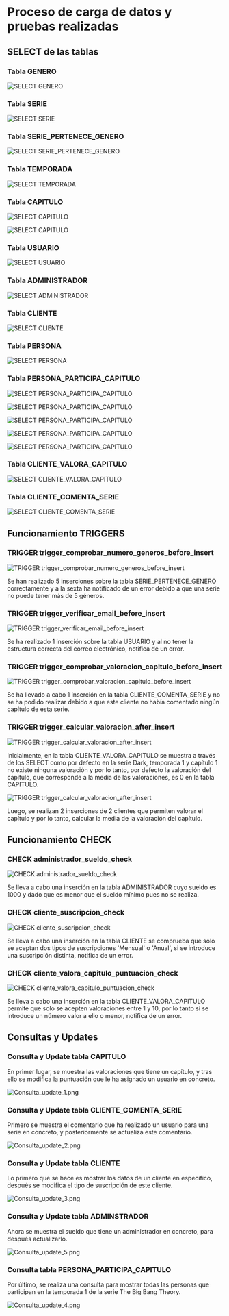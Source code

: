 # Proceso de carga de datos y pruebas realizadas

## SELECT de las tablas

### Tabla GENERO

![SELECT GENERO](Select-tablas/select_genero.png)

### Tabla SERIE

![SELECT SERIE](Select-tablas/select_serie.png)

### Tabla SERIE_PERTENECE_GENERO

![SELECT SERIE_PERTENECE_GENERO](Select-tablas/select_serie_pertenece_genero.png)

### Tabla TEMPORADA

![SELECT TEMPORADA](Select-tablas/select_temporada.png)

### Tabla CAPITULO

![SELECT CAPITULO](Select-tablas/select_capitulo.png)

![SELECT CAPITULO](Select-tablas/select_capitulo_2.png)

### Tabla USUARIO

![SELECT USUARIO](Select-tablas/select_usuario.png)

### Tabla ADMINISTRADOR

![SELECT ADMINISTRADOR](Select-tablas/select_administrador.png)

### Tabla CLIENTE

![SELECT CLIENTE](Select-tablas/select_cliente.png)

### Tabla PERSONA

![SELECT PERSONA](Select-tablas/select_persona.png)

### Tabla PERSONA_PARTICIPA_CAPITULO

![SELECT PERSONA_PARTICIPA_CAPITULO](Select-tablas/select_persona_participa_capitulo.png)

![SELECT PERSONA_PARTICIPA_CAPITULO](Select-tablas/select_persona_participa_capitulo_2.png)

![SELECT PERSONA_PARTICIPA_CAPITULO](Select-tablas/select_persona_participa_capitulo_3.png)

![SELECT PERSONA_PARTICIPA_CAPITULO](Select-tablas/select_persona_participa_capitulo_4.png)

![SELECT PERSONA_PARTICIPA_CAPITULO](Select-tablas/select_persona_participa_capitulo_5.png)

### Tabla CLIENTE_VALORA_CAPITULO

![SELECT CLIENTE_VALORA_CAPITULO](Select-tablas/select_cliente_valora_capitulo.png)

### Tabla CLIENTE_COMENTA_SERIE

![SELECT CLIENTE_COMENTA_SERIE](Select-tablas/select_cliente_comenta_serie.png)

## Funcionamiento TRIGGERS

### TRIGGER trigger_comprobar_numero_generos_before_insert

![TRIGGER trigger_comprobar_numero_generos_before_insert](Comprobacion-triggers/trigger_comprobar_numero_generos_before_insert.png)

Se han realizado 5 inserciones sobre la tabla SERIE_PERTENECE_GENERO correctamente y a la sexta ha notificado de un error debido a que una serie no puede tener más de 5 géneros.

### TRIGGER trigger_verificar_email_before_insert

![TRIGGER trigger_verificar_email_before_insert](Comprobacion-triggers/trigger_verificar_email_before_insert.png)

Se ha realizado 1 inserción sobre la tabla USUARIO y al no tener la estructura correcta del correo electrónico, notifica de un error.

### TRIGGER trigger_comprobar_valoracion_capitulo_before_insert

![TRIGGER trigger_comprobar_valoracion_capitulo_before_insert](Comprobacion-triggers/trigger_comprobar_valoracion_capitulo_before_insert.png)

Se ha llevado a cabo 1 inserción en la tabla CLIENTE_COMENTA_SERIE y no se ha podido realizar debido a que este cliente no había comentado ningún capítulo de esta serie.

### TRIGGER trigger_calcular_valoracion_after_insert

![TRIGGER trigger_calcular_valoracion_after_insert](Comprobacion-triggers/trigger_calcular_valoracion_after_insert.png)

Inicialmente, en la tabla CLIENTE_VALORA_CAPITULO se muestra a través de los SELECT como por defecto en la serie Dark, temporada 1 y capítulo 1 no existe ninguna valoración y por lo tanto, por defecto la valoración del capítulo, que corresponde a la media de las valoraciones, es 0 en la tabla CAPITULO.

![TRIGGER trigger_calcular_valoracion_after_insert](Comprobacion-triggers/trigger_calcular_valoracion_after_insert_2.png)

Luego, se realizan 2 inserciones de 2 clientes que permiten valorar el capítulo y por lo tanto, calcular la media de la valoración del capítulo.

## Funcionamiento CHECK

### CHECK administrador_sueldo_check

![CHECK administrador_sueldo_check](Comprobacion-check/administrador_sueldo_check.png)

Se lleva a cabo una inserción en la tabla ADMINISTRADOR cuyo sueldo es 1000 y dado que es menor que el sueldo mínimo pues no se realiza.

### CHECK cliente_suscripcion_check

![CHECK cliente_suscripcion_check](Comprobacion-check/cliente_suscripcion_check.png)

Se lleva a cabo una inserción en la tabla CLIENTE se comprueba que solo se aceptan dos tipos de suscripciones 'Mensual' o 'Anual', si se introduce una suscripción distinta, notifica de un error.

### CHECK cliente_valora_capitulo_puntuacion_check

![CHECK cliente_valora_capitulo_puntuacion_check](Comprobacion-check/cliente_valora_capitulo_puntuacion_check.png)

Se lleva a cabo una inserción en la tabla CLIENTE_VALORA_CAPITULO permite que solo se acepten valoraciones entre 1 y 10, por lo tanto si se introduce un número valor a ello o menor, notifica de un error.

## Consultas y Updates

###  Consulta y Update tabla CAPITULO

En primer lugar, se muestra las valoraciones que tiene un capítulo, y tras ello se modifica la puntuación que le ha asignado un usuario en concreto.

![Consulta_update_1.png](Consultas-y-updates/consulta_update_1.png)

###  Consulta y Update tabla CLIENTE_COMENTA_SERIE

Primero se muestra el comentario que ha realizado un usuario para una serie en concreto, y posteriormente se actualiza este comentario.

![Consulta_update_2.png](Consultas-y-updates/consulta_update_2.png)

###  Consulta y Update tabla CLIENTE

Lo primero que se hace es mostrar los datos de un cliente en específico, después se modifica el tipo de suscripción de este cliente.

![Consulta_update_3.png](Consultas-y-updates/consulta_update_3.png)

###  Consulta y Update tabla ADMINSTRADOR

Ahora se muestra el sueldo que tiene un administrador en concreto, para después actualizarlo.

![Consulta_update_5.png](Consultas-y-updates/consulta_update_5.png)

###  Consulta tabla PERSONA_PARTICIPA_CAPITULO

Por último, se realiza una consulta para mostrar todas las personas que participan en la temporada 1 de la serie The Big Bang Theory.

![Consulta_update_4.png](Consultas-y-updates/consulta_update_4.png)



